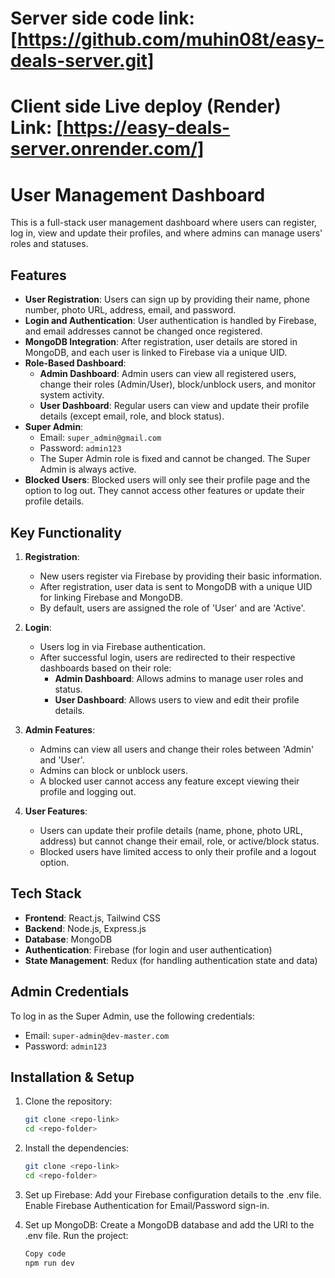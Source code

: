 # Server side code link: [https://github.com/muhin08t/easy-deals-server.git]

# Client side Live deploy (Render) Link: [https://easy-deals-server.onrender.com/]

# User Management Dashboard

This is a full-stack user management dashboard where users can register, log in, view and update their profiles, and where admins can manage users' roles and statuses.

## Features

- **User Registration**: Users can sign up by providing their name, phone number, photo URL, address, email, and password.
- **Login and Authentication**: User authentication is handled by Firebase, and email addresses cannot be changed once registered.
- **MongoDB Integration**: After registration, user details are stored in MongoDB, and each user is linked to Firebase via a unique UID.
- **Role-Based Dashboard**:
  - **Admin Dashboard**: Admin users can view all registered users, change their roles (Admin/User), block/unblock users, and monitor system activity.
  - **User Dashboard**: Regular users can view and update their profile details (except email, role, and block status).
- **Super Admin**:
  - Email: `super_admin@gmail.com`
  - Password: `admin123`
  - The Super Admin role is fixed and cannot be changed. The Super Admin is always active.
- **Blocked Users**: Blocked users will only see their profile page and the option to log out. They cannot access other features or update their profile details.

## Key Functionality

1. **Registration**:

   - New users register via Firebase by providing their basic information.
   - After registration, user data is sent to MongoDB with a unique UID for linking Firebase and MongoDB.
   - By default, users are assigned the role of 'User' and are 'Active'.

2. **Login**:

   - Users log in via Firebase authentication.
   - After successful login, users are redirected to their respective dashboards based on their role:
     - **Admin Dashboard**: Allows admins to manage user roles and status.
     - **User Dashboard**: Allows users to view and edit their profile details.

3. **Admin Features**:

   - Admins can view all users and change their roles between 'Admin' and 'User'.
   - Admins can block or unblock users.
   - A blocked user cannot access any feature except viewing their profile and logging out.

4. **User Features**:
   - Users can update their profile details (name, phone, photo URL, address) but cannot change their email, role, or active/block status.
   - Blocked users have limited access to only their profile and a logout option.

## Tech Stack

- **Frontend**: React.js, Tailwind CSS
- **Backend**: Node.js, Express.js
- **Database**: MongoDB
- **Authentication**: Firebase (for login and user authentication)
- **State Management**: Redux (for handling authentication state and data)

## Admin Credentials

To log in as the Super Admin, use the following credentials:

- Email: `super-admin@dev-master.com`
- Password: `admin123`

## Installation & Setup

1. Clone the repository:
   ```bash
   git clone <repo-link>
   cd <repo-folder>
   ```
2. Install the dependencies:

   ```bash
   git clone <repo-link>
   cd <repo-folder>

   ```

3. Set up Firebase:
   Add your Firebase configuration details to the .env file.
   Enable Firebase Authentication for Email/Password sign-in.

4. Set up MongoDB:
   Create a MongoDB database and add the URI to the .env file.
   Run the project:
   ```bash
   Copy code
   npm run dev
   ```



